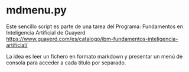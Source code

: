 
# mdmenu.py

Este sencillo script es parte de una tarea del Programa: Fundamentos en
Inteligencia Artificial de Guayerd https://www.guayerd.com/es/catalogo/ibm-fundamentos-inteligencia-artificial/

La idea es leer un fichero en formato markdown y presentar un menú de consola para acceder a cada título por separado.


